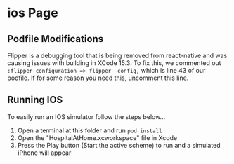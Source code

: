 # ios Page
## Podfile Modifications
Flipper is a debugging tool that is being removed from react-native and was causing issues with building in XCode 15.3.
To fix this, we commented out
`:flipper_configuration => flipper_ config,`
which is line 43 of our podfile. If for some reason you need this, uncomment this line.

## Running IOS
To easily run an IOS simulator follow the steps below...
1. Open a terminal at this folder and run `pod install`
2. Open the "HospitalAtHome.xcworkspace" file in Xcode
3. Press the Play button (Start the active scheme) to run and a simulated iPhone will appear
